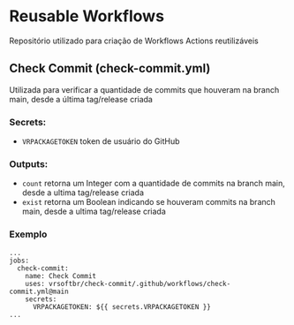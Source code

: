 # Reusable Workflows

Repositório utilizado para criação de Workflows Actions reutilizáveis

## Check Commit (check-commit.yml)
Utilizada para verificar a quantidade de commits que houveram na branch main, desde a última tag/release criada

### Secrets:

- `VRPACKAGETOKEN` token de usuário do GitHub

### Outputs:

- `count` retorna um Integer com a quantidade de commits na branch main, desde a ultima tag/release criada
- `exist` retorna um Boolean indicando se houveram commits na branch main, desde a ultima tag/release criada

### Exemplo
```
...
jobs:
  check-commit:
    name: Check Commit
    uses: vrsoftbr/check-commit/.github/workflows/check-commit.yml@main
    secrets:
      VRPACKAGETOKEN: ${{ secrets.VRPACKAGETOKEN }} 
...
```


